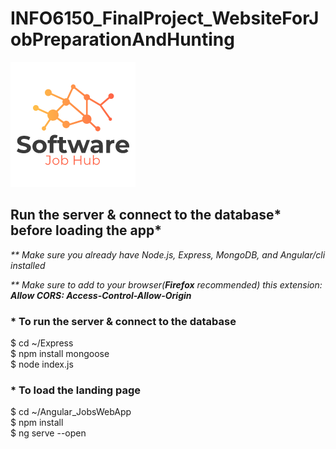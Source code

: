 # INFO6150_FinalProject_WebsiteForJobPreparationAndHunting
<img src="Angular_JobsWebApp/src/assets/logo.png">

## Run the server & connect to the database* before loading the app*
<p><i>** Make sure you already have Node.js, Express, MongoDB, and Angular/cli installed</i></p>
<p><i>** Make sure to add to your browser(<b>Firefox</b> recommended) this extension: <b>Allow CORS: Access-Control-Allow-Origin</b></i></p>

### * To run the server & connect to the database
$ cd ~/Express<br>
$ npm install mongoose<br>
$ node index.js


### * To load the landing page
$ cd ~/Angular_JobsWebApp<br>
$ npm install<br>
$ ng serve --open
